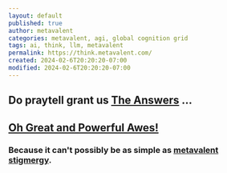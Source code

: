 ```yaml
---
layout: default
published: true
author: metavalent
categories: metavalent, agi, global cognition grid
tags: ai, think, llm, metavalent
permalink: https://think.metavalent.com/
created: 2024-02-6T20:20:20-07:00
modified: 2024-02-6T20:20:20-07:00
---
```


## Do praytell grant us <a href="https://github.com/users/metavalent/projects/2" target="_blank">The Answers</a> ...
    
## <a href="https://chat.openai.com/g/g-ntz3gLo81-oh-great-and-powerful-awes" target="_blank">Oh Great and Powerful Awes!</a>

### Because it can't possibly be as simple as <a href="https://metavalent.com/">metavalent stigmergy</a>.